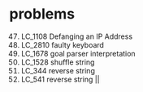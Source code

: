# problems

47. LC_1108  Defanging an IP Address
48.  LC_2810 faulty keyboard
49.  LC_1678 goal parser interpretation
50.  LC_1528 shuffle string
51.  LC_344  reverse string
52.  LC_541  reverse string ||